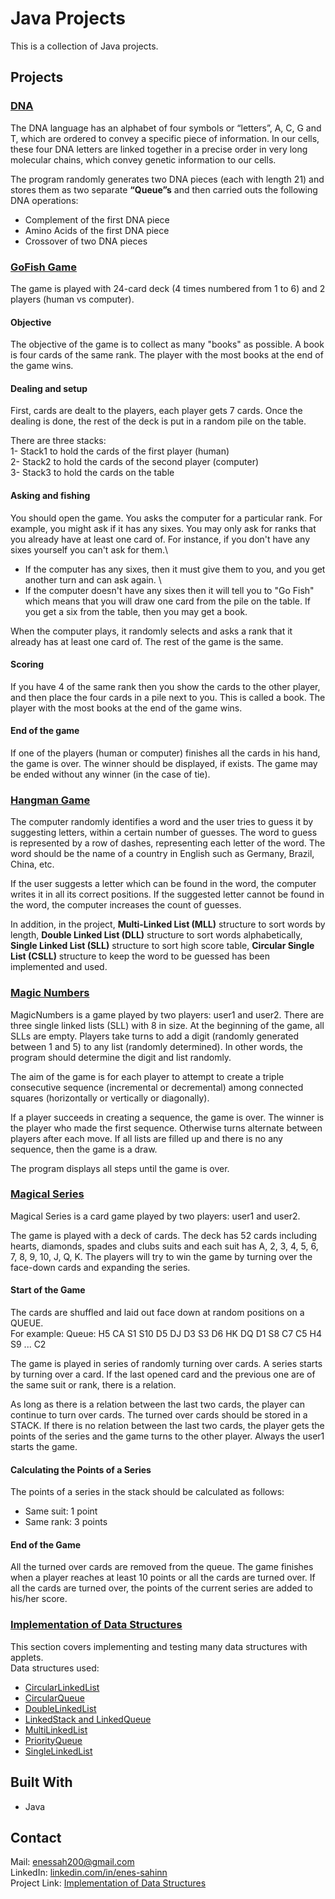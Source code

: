 # Java Projects
This is a collection of Java projects.

## Projects

### [DNA](../master/DNA)

The DNA language has an alphabet of four symbols or “letters”, A, C, G and T, which are ordered to convey a specific piece of information. In our cells, these four DNA letters are linked together in a precise order in very long molecular chains, which convey genetic information to our cells.

The program randomly generates two DNA pieces (each with length 21) and stores them as two separate **“Queue”s** and then carried outs the following DNA operations: 
-	Complement of the first DNA piece 
-	Amino Acids of the first DNA piece 
-	Crossover of two DNA pieces

### [GoFish Game](../master/GoFish)
The game is played with 24-card deck (4 times numbered from 1 to 6) and 2 players (human vs computer). 

#### Objective
The objective of the game is to collect as many "books" as possible. A book is four cards of the same rank. The player with the most books at the end of the game wins.

#### Dealing and setup
First, cards are dealt to the players, each player gets 7 cards. Once the dealing is done, the rest of the deck is put in a random pile on the table.

There are three stacks:\
1- Stack1 to hold the cards of the first player (human)\
2- Stack2 to hold the cards of the second player (computer)\
3- Stack3 to hold the cards on the table 

#### Asking and fishing
You should open the game. You asks the computer for a particular rank. For example, you might ask if it has any sixes. You may only ask for ranks that you already have at least one card of. For instance, if you don't have any sixes yourself you can't ask for them.\
- If the computer has any sixes, then it must give them to you, and you get another turn and can ask again. \
- If the computer doesn't have any sixes then it will tell you to "Go Fish" which means that you will draw one card from the pile on the table. If you get a six from the table, then you may get a book. 

When the computer plays, it randomly selects and asks a rank that it already has at least one card of. The rest of the game is the same.   

#### Scoring
If you have 4 of the same rank then you show the cards to the other player, and then place the four cards in a pile next to you. This is called a book. The player with the most books at the end of the game wins. 

#### End of the game 
If one of the players (human or computer) finishes all the cards in his hand, the game is over. 
The winner should be displayed, if exists. The game may be ended without any winner (in the case of tie). 

### [Hangman Game](../master/Hangman)
The computer randomly identifies a word and the user tries to guess it by suggesting letters, within a certain number of guesses.
The word to guess is represented by a row of dashes, representing each letter of the word.
The word should be the name of a country in English such as Germany, Brazil, China, etc.
		
If the user suggests a letter which can be found in the word, the computer writes it in all its correct positions. 
If the suggested letter cannot be found in the word, the computer increases the count of guesses. 

In addition, in the project, **Multi-Linked List (MLL)** structure to sort words by length, **Double Linked List (DLL)** structure to sort words alphabetically, **Single Linked List (SLL)** structure to sort high score table, **Circular Single List (CSLL)** structure to keep the word to be guessed has been implemented and used.

### [Magic Numbers](../master/MagicNumbers)
MagicNumbers is a game played by two players: user1 and user2. There are three single linked lists (SLL) with 8 in size. At the beginning of the game, all SLLs are empty. Players take turns to add a digit (randomly generated between 1 and 5) to any list (randomly determined). In other words, the program should determine the digit and list randomly.

The aim of the game is for each player to attempt to create a triple consecutive sequence (incremental or decremental) among connected squares (horizontally or vertically or diagonally). 

If a player succeeds in creating a sequence, the game is over. The winner is the player who made the first sequence. Otherwise turns alternate between players after each move. If all lists are filled up and there is no any sequence, then the game is a draw.

The program displays all steps until the game is over. 

### [Magical Series](../master/MagicalSeries)
Magical Series is a card game played by two players: user1 and user2. 

The game is played with a deck of cards. The deck has 52 cards including hearts, diamonds, spades and clubs suits and each suit has A, 2, 3, 4, 5, 6, 7, 8, 9, 10, J, Q, K. The players will try to win the game by turning over the face-down cards and expanding the series.

#### Start of the Game

The cards are shuffled and laid out face down at random positions on a QUEUE.\
For example:
Queue: H5 CA S1 S10 D5 DJ D3 S3 D6 HK DQ D1 S8 C7 C5 H4 S9 ... C2 

The game is played in series of randomly turning over cards. A series starts by turning over a card. If the last opened card and the previous one are of the same suit or rank, there is a relation. 

As long as there is a relation between the last two cards, the player can continue to turn over cards. The turned over cards should be stored in a STACK. If there is no relation between the last two cards, the player gets the points of the series and the game turns to the other player. Always the user1 starts the game. 

#### Calculating the Points of a Series
The points of a series in the stack should be calculated as follows:
- Same suit: 1 point
- Same rank: 3 points

#### End of the Game 
All the turned over cards are removed from the queue. The game finishes when a player reaches at least 10 points or all the cards are turned over. If all the cards are turned over, the points of the current series are added to his/her score.

### [Implementation of Data Structures](../master/Implementation-of-Data-Structures)
This section covers implementing and testing many data structures with applets.\
Data structures used:
* [CircularLinkedList](../master/Implementation-of-Data%20Structures/CircularLinkedList)
* [CircularQueue](../master/Implementation-of-Data%20Structures/CircularQueue)
* [DoubleLinkedList](../master/Implementation-of-Data%20Structures/DoubleLinkedList)
* [LinkedStack and LinkedQueue](../master/Implementation-of-Data%20Structures/LinkedStack_and_LinkedQueue)
* [MultiLinkedList](../master/Implementation-of-Data%20Structures/MultiLinkedList)
* [PriorityQueue](../master/Implementation-of-Data%20Structures/PriorityQueue)
* [SingleLinkedList](../master/Implementation-of-Data%20Structures/SingleLinkedList)

## Built With
* Java

## Contact
Mail: enessah200@gmail.com\
LinkedIn: [linkedin.com/in/enes-sahinn](https://www.linkedin.com/in/enes-sahinn/)\
Project Link: [Implementation of Data Structures](https://github.com/enes-sahinn/Implementation-of-Data-Structures)
